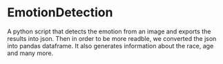 # EmotionDetection

A python script that detects the emotion from an image and exports the results into json. Then in order to be more readble, we converted the json 
into pandas dataframe. It also generates information about the race, age and many more.
